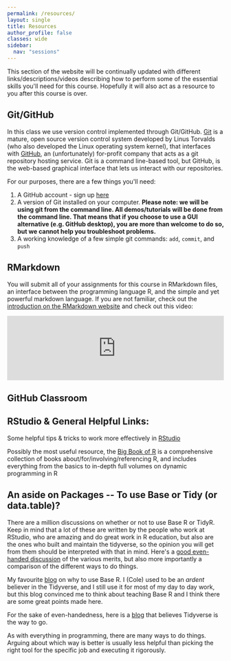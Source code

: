 ```yaml
---
permalink: /resources/
layout: single
title: Resources
author_profile: false
classes: wide
sidebar:
  nav: "sessions"
---
```


This section of the website will be continually updated with different links/descriptions/videos describing how to perform some of the essential skills you'll need for this course. Hopefully it will also act as a resource to you after this course is over. 


## Git/GitHub

In this class we use version control implemented through Git/GitHub. [Git](https://git-scm.com/book/en/v2/Getting-Started-What-is-Git%3F) is a mature, open source version control system developed by Linus Torvalds (who also developed the Linux operating system kernel), that interfaces with [GitHub](https://kinsta.com/knowledgebase/what-is-github/), an (unfortunately) for-profit company that acts as a git repository hosting service. Git is a command line-based tool, but GitHub, is the web-based graphical interface that lets us interact with our repositories. 

For our purposes, there are a few things you'll need:

1. A GitHub account - sign up [here](https://github.com/)
2. A version of Git installed on your computer. 
    **Please note: we will be using git from the command line. All demos/tutorials will be done from the command line. That means that if you choose to use a GUI alternative (e.g. GitHub desktop), you are more than welcome to do so, but we cannot help you troubleshoot problems.**
3. A working knowledge of a few simple git commands: `add`, `commit`, and `push`

## RMarkdown

You will submit all of your assignments for this course in RMarkdown files, an interface between the programming language R, and the simple and yet powerful markdown language. If you are not familiar, check out the [introduction on the RMarkdown website](https://rmarkdown.rstudio.com/lesson-1.html) and check out this video:

<iframe width="100%" src="https://player.vimeo.com/video/178485416" width="100%" height="150" frameborder="0" allow="autoplay; encrypted-media" allowfullscreen=""></iframe>

## GitHub Classroom



## RStudio & General Helpful Links:

Some helpful tips & tricks to work more effectively in [RStudio](https://towardsdatascience.com/tips-and-tricks-in-rstudio-and-r-markdown-7a464508b0c)

Possibly the most useful resource, the [Big Book of R](https://www.bigbookofr.com) is a comprehensive collection of books about/for/involving/referencing R, and includes everything from the basics to in-depth full volumes on dynamic programming in R

## An aside on Packages -- To use Base or Tidy (or data.table)?

There are a million discussions on whether or not to use Base R or TidyR. Keep in mind that a lot of these are written by the people who work at RStudio, who are amazing and do great work in R education, but also are the ones who built and maintain the tidyverse, so the opinion you will get from them should be interpreted with that in mind. Here's a [good even-handed discussion](https://wetlandscapes.com/blog/a-comparison-of-r-dialects/) of the various merits, but also more importantly a comparison of the different ways to do things.

My favourite [blog](https://www.r-bloggers.com/2019/12/why-i-dont-use-the-tidyverse/) on why to use Base R. I (Cole) used to be an *ardent* believer in the Tidyverse, and I still use it for most of my day to day work, but this blog convinced me to think about teaching Base R and I think there are some great points made here.

For the sake of even-handedness, here is a [blog](https://www.r-bloggers.com/2018/09/why-learn-the-tidyverse/#:~:text=Why%20is%20Tidyverse%20so%20popular,build%20an%20ecosystem%20of%20applications.) that believes Tidyverse is the way to go. 

As with everything in programming, there are many ways to do things. Arguing about which way is better is usually less helpful than picking the right tool for the specific job and executing it rigorously. 
